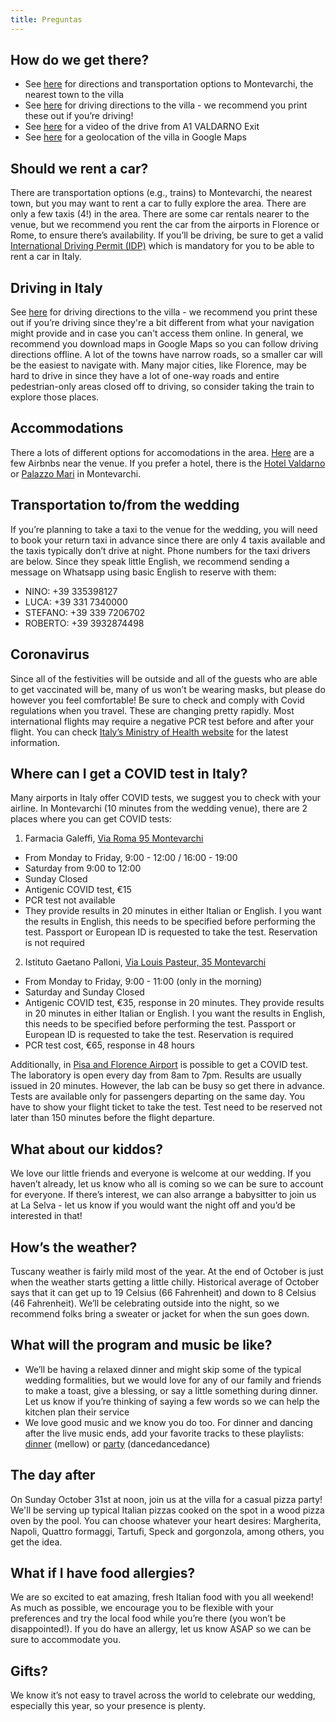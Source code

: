 ```yaml
---
title: Preguntas
---
```


## How do we get there?
- See [here](https://www.chianti-farm.com/download/Directions_Montevarchi.pdf) for directions and transportation options to Montevarchi, the nearest town to the villa
- See [here](https://www.chianti-farm.com/W_laselva_directions.pdf) for driving directions to the villa - we recommend you print these out if you’re driving!
- See [here](https://www.youtube.com/watch?v=AEk99zdehqA) for a video of the drive from A1 VALDARNO Exit
- See [here](https://www.google.com/maps/place/La+Selva+Giardino+del+Belvedere/@43.5104287,11.508301,17z/data=!3m1!4b1!4m5!3m4!1s0x132bc81c62ea0753:0x6509f4bf41f716e2!8m2!3d43.5104432!4d11.510619) for a geolocation of the villa in Google Maps

## Should we rent a car?
There are transportation options (e.g., trains) to Montevarchi, the nearest town, but you may want to rent a car to fully explore the area. There are only a few taxis (4!) in the area. There are some car rentals nearer to the venue, but we recommend you rent the car from the airports in Florence or Rome, to ensure there’s availability. If you’ll be driving, be sure to get a valid [International Driving Permit (IDP)](https://www.aaa.com/vacation/idpf.html) which is mandatory for you to be able to rent a car in Italy.

## Driving in Italy
See [here](https://www.dropbox.com/s/x3s7ugy4a8emqg0/eng_laselva_driving_directions.pdf?dl=0) for driving directions to the villa - we recommend you print these out if you’re driving since they're a bit different from what your navigation might provide and in case you can't access them online. In general, we recommend you download maps in Google Maps so you can follow driving directions offline. A lot of the towns have narrow roads, so a smaller car will be the easiest to navigate with. Many major cities, like Florence, may be hard to drive in since they have a lot of one-way roads and entire pedestrian-only areas closed off to driving, so consider taking the train to explore those places. 

## Accommodations
There a lots of different options for accomodations in the area. [Here](https://www.airbnb.com/wishlists/972627988) are a few Airbnbs near the venue. If you prefer a hotel, there is the [Hotel Valdarno](https://www.tripadvisor.com/Hotel_Review-g488301-d657238-Reviews-Hotel_Valdarno-Montevarchi_Province_of_Arezzo_Tuscany.html) or [Palazzo Mari](https://www.booking.com/hotel/it/palazzo-mari-suite-amp-rooms-b-amp-b.it.html) in Montevarchi.

## Transportation to/from the wedding
If you’re planning to take a taxi to the venue for the wedding, you will need to book your return taxi in advance since there are only 4 taxis available and the taxis typically don’t drive at night. Phone numbers for the taxi drivers are below. Since they speak little English, we recommend sending a message on Whatsapp using basic English to reserve with them:

- NINO:        +39    335398127 
- LUCA:        +39    331    7340000 
- STEFANO:    +39    339    7206702 
- ROBERTO:    +39    3932874498 

## Coronavirus
Since all of the festivities will be outside and all of the guests who are able to get vaccinated will be, many of us won’t be wearing masks, but please do however you feel comfortable! Be sure to check and comply with Covid regulations when you travel. These are changing pretty rapidly. Most international flights may require a negative PCR test before and after your flight. You can check [Italy’s Ministry of Health website](https://www.salute.gov.it/portale/nuovocoronavirus/dettaglioContenutiNuovoCoronavirus.jsp?lingua=english&id=5412&area=nuovoCoronavirus&menu=vuoto) for the latest information.

## Where can I get a COVID test in Italy?
Many airports in Italy offer COVID tests, we suggest you to check with your airline. In Montevarchi (10 minutes from the wedding venue), there are 2 places where you can get COVID tests:

1. Farmacia Galeffi, [Via Roma 95 Montevarchi](https://www.google.com/maps/search/Via+Roma+95+Montevarchi?entry=gmail&source=g)
- From Monday to Friday, 9:00 - 12:00 / 16:00 - 19:00
- Saturday from 9:00 to 12:00
- Sunday Closed
- Antigenic COVID test, €15
- PCR test not available
- They provide results in 20 minutes in either Italian or English. I you want the results in English, this needs to be specified before performing the test. Passport or European ID is requested to take the test. Reservation is not required

2. Istituto Gaetano Palloni, [Via Louis Pasteur, 35 Montevarchi](https://www.google.com/maps/place/Via+Louis+Pasteur,+35,+52025+Montevarchi+AR,+Italy/@43.537518,11.5577557,17z/data=!3m1!4b1!4m5!3m4!1s0x132bb84542b69b59:0x544af7a831368488!8m2!3d43.537518!4d11.5577557)
- From Monday to Friday, 9:00 - 11:00 (only in the morning)
- Saturday and Sunday Closed
- Antigenic COVID test, €35, response in 20 minutes. They provide results in 20 minutes in either Italian or English. I you want the results in English, this needs to be specified before performing the test. Passport or European ID is requested to take the test. Reservation is required
- PCR test cost, €65, response in 48 hours

Additionally, in [Pisa and Florence Airport](https://aeroporti.misecup.com) is possible to get a COVID test. The laboratory is open every day from 8am to 7pm. Results are usually issued in 20 minutes. However, the lab can be busy so get there in advance. Tests are available only for passengers departing on the same day. You have to show your flight ticket to take the test. Test need to be reserved not later than 150 minutes before the flight departure.

## What about our kiddos?
We love our little friends and everyone is welcome at our wedding. If you haven’t already, let us know who all is coming so we can be sure to account for everyone. If there’s interest, we can also arrange a babysitter to join us at La Selva - let us know if you would want the night off and you’d be interested in that!

## How’s the weather?
Tuscany weather is fairly mild most of the year. At the end of October is just when the weather starts getting a little chilly. Historical average of October says that it can get up to 19 Celsius (66 Fahrenheit) and down to 8 Celsius (46 Fahrenheit). We’ll be celebrating outside into the night, so we recommend folks bring a sweater or jacket for when the sun goes down. 

## What will the program and music be like?
- We’ll be having a relaxed dinner and might skip some of the typical wedding formalities, but we would love for any of our family and friends to make a toast, give a blessing, or say a little something during dinner. Let us know if you’re thinking of saying a few words so we can help the kitchen plan their service
- We love good music and we know you do too. For dinner and dancing after the live music ends, add your favorite tracks to these playlists: [dinner](https://open.spotify.com/playlist/01BFFUNpaBdZXIdgStuZAY?si=7a9dc0fef6f14cb9) (mellow) or [party](https://open.spotify.com/playlist/4qPbgXfWLVhQZLr7TZ0SEd?si=90cd1969f2794265) (dancedancedance)

## The day after
On Sunday October 31st at noon, join us at the villa for a casual pizza party! We'll be serving up typical Italian pizzas cooked on the spot in a wood pizza oven by the pool. You can choose whatever your heart desires: Margherita, Napoli, Quattro formaggi, Tartufi, Speck and gorgonzola, among others, you get the idea.

## What if I have food allergies?
We are so excited to eat amazing, fresh Italian food with you all weekend! As much as possible, we encourage you to be flexible with your preferences and try the local food while you’re there (you won’t be disappointed!). If you do have an allergy, let us know ASAP so we can be sure to accommodate you.

## Gifts?
We know it’s not easy to travel across the world to celebrate our wedding, especially this year, so your presence is plenty.
